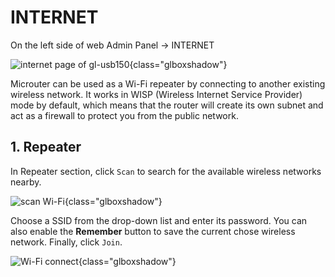 # INTERNET

On the left side of web Admin Panel -> INTERNET

![internet page of gl-usb150](https://static.gl-inet.com/docs/en/3/setup/gl-usb150/internet/internet_page_gl-usb150.png){class="glboxshadow"}

Microuter can be used as a Wi-Fi repeater by connecting to another existing wireless network. It works in WISP (Wireless Internet Service Provider) mode by default, which means that the router will create its own subnet and act as a firewall to protect you from the public network.

## 1. Repeater

In Repeater section, click `Scan` to search for the available wireless networks nearby.

![scan Wi-Fi](https://static.gl-inet.com/docs/en/3/setup/gl-usb150/internet/repeater_scan_gl-usb150.png){class="glboxshadow"}

Choose a SSID from the drop-down list and enter its password. You can also enable the **Remember** button to save the current chose wireless network. Finally, click `Join`.

![Wi-Fi connect](https://static.gl-inet.com/docs/en/3/setup/share/internet/repeater_connect.png){class="glboxshadow"}
